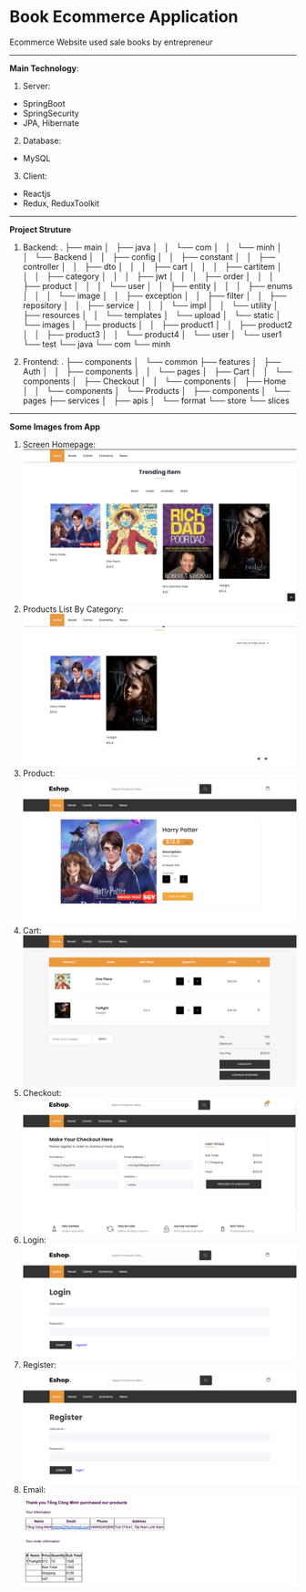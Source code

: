 # Book Ecommerce Application

Ecommerce Website used sale books by entrepreneur

---
**Main Technology**:
1. Server:
  - SpringBoot
  - SpringSecurity
  - JPA, Hibernate
2. Database:
  - MySQL
3. Client:
  - Reactjs
  - Redux, ReduxToolkit

---

**Project Struture**
1. Backend:
.
├── main
│   ├── java
│   │   └── com
│   │       └── minh
│   │           └── Backend
│   │               ├── config
│   │               ├── constant
│   │               ├── controller
│   │               ├── dto
│   │               │   ├── cart
│   │               │   ├── cartitem
│   │               │   ├── category
│   │               │   ├── jwt
│   │               │   ├── order
│   │               │   ├── product
│   │               │   └── user
│   │               ├── entity
│   │               │   ├── enums
│   │               │   └── image
│   │               ├── exception
│   │               ├── filter
│   │               ├── repository
│   │               ├── service
│   │               │   └── impl
│   │               └── utility
│   ├── resources
│   │   └── templates
│   └── upload
│       └── static
│           └── images
│               ├── products
│               │   ├── product1
│               │   ├── product2
│               │   ├── product3
│               │   └── product4
│               └── user
│                   └── user1
└── test
    └── java
        └── com
            └── minh

2. Frontend:
.
├── components
│   └── common
├── features
│   ├── Auth
│   │   ├── components
│   │   └── pages
│   ├── Cart
│   │   └── components
│   ├── Checkout
│   │   └── components
│   ├── Home
│   │   └── components
│   └── Products
│       ├── components
│       └── pages
├── services
│   ├── apis
│   └── format
└── store
    └── slices

---
**Some Images from App**
1. Screen Homepage:
![alt text](screenshots/home.png)
2. Products List By Category:
![alt text](screenshots/products.png)
3. Product:
![alt text](screenshots/product.png)
4. Cart:
![alt text](screenshots/cart.png)
5. Checkout:
![alt text](screenshots/checkout.png)
6. Login:
![alt text](screenshots/login.png)
7. Register:
![alt text](screenshots/register.png)
7. Email:
![alt text](screenshots/email.png)








